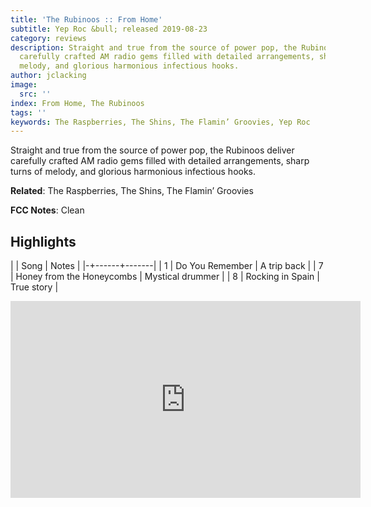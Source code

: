 ```yaml
---
title: 'The Rubinoos :: From Home'
subtitle: Yep Roc &bull; released 2019-08-23
category: reviews
description: Straight and true from the source of power pop, the Rubinoos deliver
  carefully crafted AM radio gems filled with detailed arrangements, sharp turns of
  melody, and glorious harmonious infectious hooks.
author: jclacking
image:
  src: ''
index: From Home, The Rubinoos
tags: ''
keywords: The Raspberries, The Shins, The Flamin’ Groovies, Yep Roc
---
```

Straight and true from the source of power pop, the Rubinoos deliver carefully crafted AM radio gems filled with detailed arrangements, sharp turns of melody, and glorious harmonious infectious hooks.<!--more-->

**Related**: The Raspberries, The Shins, The Flamin’ Groovies

**FCC Notes**: Clean

## Highlights

| | Song | Notes |
|-+------+-------|
| 1 | Do You Remember | A trip back |
| 7 | Honey from the Honeycombs | Mystical drummer |
| 8 | Rocking in Spain | True story |

<div class="tlo-detail-video"><iframe width="560" height="315" src="https://www.youtube.com/embed/Re88FR9rxKc" frameborder="0" allow="autoplay; encrypted-media" allowfullscreen></iframe></div>

